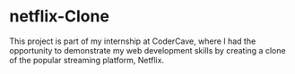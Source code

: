 # netflix-Clone
This project is part of my internship at CoderCave, where I had the opportunity to demonstrate my web development skills by creating a clone of the popular streaming platform, Netflix.
